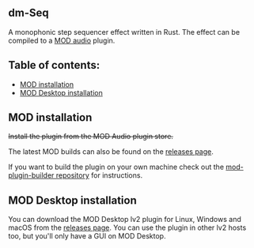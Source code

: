 ## dm-Seq

A monophonic step sequencer effect written in Rust.
The effect can be compiled to a [MOD audio](https://mod.audio/) plugin.

## Table of contents:

- [MOD installation](#MOD-installation)
- [MOD Desktop installation](#MOD-Desktop-installation)

## MOD installation

~~Install the plugin from the MOD Audio plugin store.~~

The latest MOD builds can also be found on the [releases page](https://github.com/davemollen/dm-Seq/releases).

If you want to build the plugin on your own machine check out the [mod-plugin-builder repository](https://github.com/moddevices/mod-plugin-builder) for instructions.

## MOD Desktop installation

You can download the MOD Desktop lv2 plugin for Linux, Windows and macOS from the [releases page](https://github.com/davemollen/dm-Seq/releases). You can use the plugin in other lv2 hosts too, but you'll only have a GUI on MOD Desktop.
